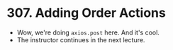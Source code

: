 # 307. Adding Order Actions
- Wow, we're doing `axios.post` here. And it's cool.
- The instructor continues in the next lecture.